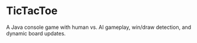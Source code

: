 # TicTacToe
A Java console game with human vs. AI gameplay, win/draw detection, and dynamic board updates.
